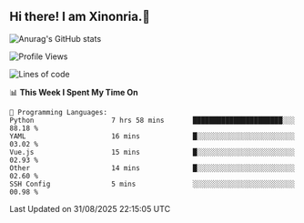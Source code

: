 ## Hi there! I am Xinonria.👋

![Anurag's GitHub stats](https://status-git-main-xinonrias-projects-f26540e3.vercel.app/api?username=xinonria&hide=stars,issues)

<!--START_SECTION:waka-->
![Profile Views](http://img.shields.io/badge/Profile%20Views-1-blue)

![Lines of code](https://img.shields.io/badge/From%20Hello%20World%20I%27ve%20Written-7.6%20million%20lines%20of%20code-blue)

📊 **This Week I Spent My Time On** 

```text
💬 Programming Languages: 
Python                   7 hrs 58 mins       ██████████████████████░░░   88.18 % 
YAML                     16 mins             █░░░░░░░░░░░░░░░░░░░░░░░░   03.02 % 
Vue.js                   15 mins             █░░░░░░░░░░░░░░░░░░░░░░░░   02.93 % 
Other                    14 mins             █░░░░░░░░░░░░░░░░░░░░░░░░   02.60 % 
SSH Config               5 mins              ░░░░░░░░░░░░░░░░░░░░░░░░░   00.98 % 
```


 Last Updated on 31/08/2025 22:15:05 UTC
<!--END_SECTION:waka-->

<!--
**xinonria/xinonria** is a ✨ _special_ ✨ repository because its `README.md` (this file) appears on your GitHub profile.

Here are some ideas to get you started:

- 🔭 I’m currently working on ...
- 🌱 I’m currently learning ...
- 👯 I’m looking to collaborate on ...
- 🤔 I’m looking for help with ...
- 💬 Ask me about ...
- 📫 How to reach me: ...
- 😄 Pronouns: ...
- ⚡ Fun fact: ...
-->


